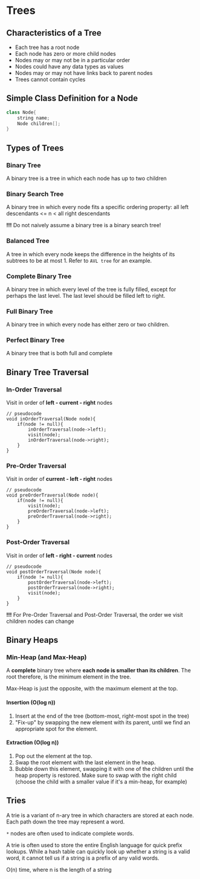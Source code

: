 # Trees

## Characteristics of a Tree
- Each tree has a root node
- Each node has zero or more child nodes
- Nodes may or may not be in a particular order
- Nodes could have any data types as values
- Nodes may or may not have links back to parent nodes
- Trees cannot contain cycles


## Simple Class Definition for a Node
```cpp
class Node{
	string name;
	Node children[];
}
```


## Types of Trees
### Binary Tree
A binary tree is a tree in which each node has up to two children

### Binary Search Tree
A binary tree in which every node fits a specific ordering property: all left descendants <= n < all right descendants

**!!!** Do not naively assume a binary tree is a binary search tree!

### Balanced Tree
A tree in which every node keeps the difference in the heights of its subtrees to be at most 1. Refer to `AVL tree` for an example.

### Complete Binary Tree
A binary tree in which every level of the tree is fully filled, except for perhaps the last level. The last level should be filled left to right.

### Full Binary Tree
A binary tree in which every node has either zero or two children.

### Perfect Binary Tree
A binary tree that is both full and complete


## Binary Tree Traversal
### In-Order Traversal
Visit in order of **left - current - right** nodes

```
// pseudocode
void inOrderTraversal(Node node){
	if(node != null){
		inOrderTraversal(node->left);
		visit(node);
		inOrderTraversal(node->right);
	}
}
```

### Pre-Order Traversal
Visit in order of **current - left - right** nodes

```
// pseudocode
void preOrderTraversal(Node node){
	if(node != null){
		visit(node);
		preOrderTraversal(node->left);
		preOrderTraversal(node->right);
	}
}
```


### Post-Order Traversal
Visit in order of **left - right - current** nodes

```
// pseudocode
void postOrderTraversal(Node node){
	if(node != null){
		postOrderTraversal(node->left);
		postOrderTraversal(node->right);
		visit(node);
	}
}
```

**!!!** For Pre-Order Traversal and Post-Order Traversal, the order we visit children nodes can change

## Binary Heaps
### Min-Heap (and Max-Heap)
A **complete** binary tree where **each node is smaller than its children**. The root therefore, is the minimum element in the tree. 

Max-Heap is just the opposite, with the maximum element at the top.

#### Insertion (O(log n))
1. Insert at the end of the tree (bottom-most, right-most spot in the tree)
2. "Fix-up" by swapping the new element with its parent, until we find an appropriate spot for the element.

#### Extraction (O(log n))
1. Pop out the element at the top. 
2. Swap the root element with the last element in the heap.
3. Bubble down this element, swapping it with one of the children until the heap property is restored. Make sure to swap with the right child (choose the child with a smaller value if it's a min-heap, for example)

## Tries
A trie is a variant of n-ary tree in which characters are stored at each node. Each path down the tree may represent a word.

`*` nodes are often used to indicate complete words.

A trie is often used to store the entire English language for quick prefix lookups. While a hash table can quickly look up whether a string is a valid word, it cannot tell us if a string is a prefix of any valid words. 

O(n) time, where n is the length of a string

